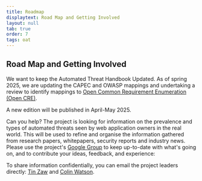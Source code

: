 ```yaml
---
title: Roadmap
displaytext: Road Map and Getting Involved
layout: null
tab: true
order: 7
tags: oat
---
```


## Road Map and Getting Involved

We want to keep the Automated Threat Handbook Updated. As of spring 2025, we are updating the CAPEC and OWASP mappings and undertaking a review to identify mappings to [Open Common Requirement Enumeration (Open CRE)](https://www.opencre.org).

A new edition will be published in April-May 2025.

Can you help? The project is looking for information on the prevalence and types of automated threats seen by web application owners in the real world. This will be used to refine and organise the information gathered from research papers, whitepapers, security reports and industry news. Please use the project's [Google Group](https://groups.google.com/a/owasp.org/forum/#!forum/automated-threats-project) to keep up-to-date with what's going on, and to contribute your ideas, feedback, and experience:

To share information confidentially, you can email the project leaders directly: [Tin Zaw](mailto:tin.zaw@owasp.org) and [Colin Watson](mailto:colin.watson@owasp.org).
